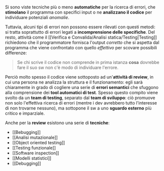 Si sono viste tecniche più o meno **automatiche** per la ricerca di errori, che **stimolano** il programma con specifici input o ne **analizzano il codice** per individuare potenziali *anomalie*. 

Tuttavia, alcuni tipi di errori non possono essere rilevati con questi metodi: si tratta soprattutto di errori legati a **incomprensione delle specifiche**. Del resto, attività come il [[Verifica e Convalida/Analisi statica/Testing|Testing]] richiedono che il programmatore fornisca l'output *corretto* che si aspetta dal programma che viene confrontato con quello *effettivo* per scovare possibili differenze:

> Se chi scrive il codice non comprende in prima istanza **cosa** dovrebbe fare il suo sw non c'è modo di individuare l'errore.

Perciò molto spesso il codice viene sottoposto ad un'**attività di review**, in cui una persona ne analizza la struttura e il funzionamento: egli sarà chiaramente in grado di cogliere una serie di **errori semantici** che sfuggono alla comprensione dei **tool automatici di test**.
Spesso questo compito viene svolto da un **team di testing**, separato dal **team di sviluppo**: ciò promuove non solo l'effettiva ricerca di errori (mentre i dev avrebbero tutto l'interesse di non trovarne nessuno), ma sottopone il sw a uno **sguardo esterno** più critico e imparziale.

Anche per la **review** esistono una serie di **tecniche**:
- [[Bebugging]]
- [[Analisi mutazionale]]
- [[Object oriented testing]]
- [[Testing funzionale]]
- [[Software inspection]]
- [[Modelli statistici]]
- [[Debugging]]